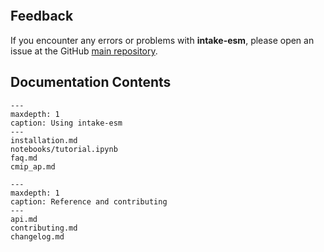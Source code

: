 ```{include} ../../README.md

```

## Feedback

If you encounter any errors or problems with **intake-esm**, please open an issue at the GitHub [main repository](http://github.com/NCAR/intake-esm).

## Documentation Contents

```{toctree}
---
maxdepth: 1
caption: Using intake-esm
---
installation.md
notebooks/tutorial.ipynb
faq.md
cmip_ap.md
```

```{toctree}
---
maxdepth: 1
caption: Reference and contributing
---
api.md
contributing.md
changelog.md
```
